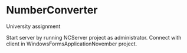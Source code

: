 # NumberConverter
University assignment

Start server by running NCServer project as administrator.
Connect with client in WindowsFormsApplicationNovember project.
